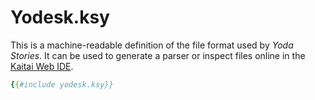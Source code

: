Yodesk.ksy
==========

This is a machine-readable definition of the file format used by *Yoda Stories*. It can be used to generate a parser or inspect files online in the [Kaitai Web IDE](https://ide.kaitai.io).

```yaml
{{#include yodesk.ksy}}
```
